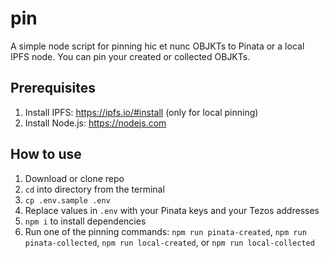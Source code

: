 # pin

A simple node script for pinning hic et nunc OBJKTs to Pinata or a local IPFS
node. You can pin your created or collected OBJKTs.

## Prerequisites

1. Install IPFS: https://ipfs.io/#install (only for local pinning)
1. Install Node.js: https://nodejs.com

## How to use

1. Download or clone repo
1. `cd` into directory from the terminal
1. `cp .env.sample .env`
1. Replace values in `.env` with your Pinata keys and your Tezos addresses
1. `npm i` to install dependencies
1. Run one of the pinning commands: `npm run pinata-created`, `npm run pinata-collected`, `npm run local-created`, or `npm run local-collected`
